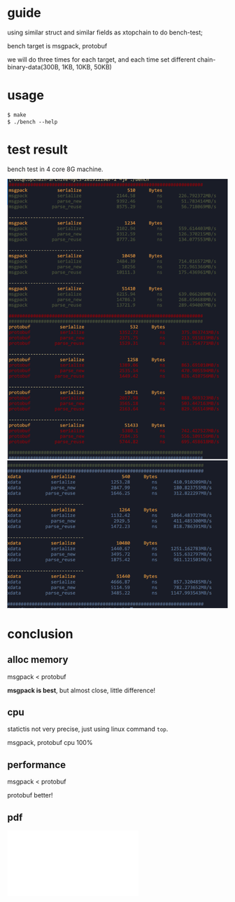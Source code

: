 # guide
using similar struct and similar fields as xtopchain to do bench-test;

bench target is msgpack, protobuf

we will do three times for each target, and each time set different chain-binary-data(300B, 1KB, 10KB, 50KB)

# usage

```
$ make
$ ./bench --help
```


# test result
bench test in 4 core 8G machine.

![](./bench_msgpack_pro_xdata_1.png)
![](./bench_msgpack_pro_xdata_2.png)

# conclusion

## alloc memory

msgpack  <  protobuf

**msgpack is best**, but almost close, little difference!

## cpu
statictis not very precise, just using linux command `top`.

msgpack, protobuf cpu 100%

## performance

msgpack < protobuf

protobuf better!


## pdf 
![](./benchmark_msgpack_protobuf.pdf)
